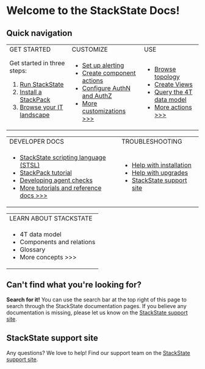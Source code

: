 # Welcome to the StackState Docs!

## Quick navigation

<table>
  <tbody>
    <tr>
      <td>GET STARTED</td>
      <td>CUSTOMIZE</td>
      <td>USE</td>
    </tr>
    <tr>
    <td>
    Get started in three steps:
      <ol>
        <li /><a href="">Run StackState</a>
        <li /><a href="">Install a StackPack</a>
        <li /><a href="">Browse your IT landscape</a>
      </ol>
    </td>
    <td>
      <ul>
        <li /><a href="">Set up alerting</a>
        <li /><a href="">Create component actions</a>
        <li /><a href="">Configure AuthN and AuthZ</a>
        <li /><a href="">More customizations >>></a>
      </ul>
    </td>
    <td>
      <ul>
        <li /><a href="">Browse topology</a>
        <li /><a href="">Create Views</a>
        <li /><a href="">Query the 4T data model</a>
        <li /><a href="">More actions >>></a>
      </ul>
    </td>
    </tr>
    </tbody>
  </table>

  <table>
    <tbody>
      <tr>
        <td>DEVELOPER DOCS</td>
        <td>TROUBLESHOOTING</td>
      </tr>
      <tr>
        <td>
          <ul>
            <li /><a href="">StackState scripting language (STSL)</a>
            <li /><a href="">StackPack tutorial</a>
            <li /><a href="">Developing agent checks</a>
            <li /><a href="">More tutorials and reference docs >>></a>
          </ul>
        </td>
        <td>
          <ul>
            <li /><a href="">Help with installation</a>
            <li /><a href="">Help with upgrades</a>
            <li /><a href="https://support.stackstate.com/">StackState support site</a><br />
          </ul>
        </td>
      </tr>
    </tbody>
  </table>

  <table>
    <tbody>
      <tr>
        <td>LEARN ABOUT STACKSTATE</td>
      </tr>
      <tr>
        <td>
          <ul>
            <li />4T data model
            <li />Components and relations
            <li />Glossary
            <li />More concepts >>>
          </ul>
        </td>
      </tr>
    </tbody>
  </table>

## Can't find what you're looking for?

**Search for it!** You can use the search bar at the top right of this page to search through the StackState documentation pages.
If you believe any documentation is missing, please let us know on the [StackState support site](https://support.stackstate.com/).

## StackState support site

Any questions? We love to help!
Find our support team on the [StackState support site](https://support.stackstate.com/).
